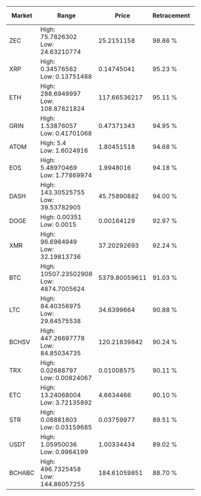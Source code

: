 | Market | Range | Price| Retracement | Doubles to 50% |
| --- | --- | --- | --- | --- |
| ZEC | High: 75.7826302<br />Low: 24.63210774 | 25.2151158 | 98.86 % | 1.99 |
| XRP | High: 0.34576562<br />Low: 0.13751488 | 0.14745041 | 95.23 % | 1.64 |
| ETH | High: 288.6949997<br />Low: 108.87821824 | 117.66536217 | 95.11 % | 1.69 |
| GRIN | High: 1.53876057<br />Low: 0.41701068 | 0.47371343 | 94.95 % | 2.06 |
| ATOM | High: 5.4<br />Low: 1.6024916 | 1.80451518 | 94.68 % | 1.94 |
| EOS | High: 5.48970469<br />Low: 1.77869974 | 1.9948016 | 94.18 % | 1.82 |
| DASH | High: 143.30525755<br />Low: 39.53782905 | 45.75890882 | 94.00 % | 2.00 |
| DOGE | High: 0.00351<br />Low: 0.0015 | 0.00164129 | 92.97 % | 1.53 |
| XMR | High: 96.6984949<br />Low: 32.19813736 | 37.20292693 | 92.24 % | 1.73 |
| BTC | High: 10507.23502908<br />Low: 4874.7005624 | 5379.80059611 | 91.03 % | 1.43 |
| LTC | High: 84.40356975<br />Low: 29.64575538 | 34.6399664 | 90.88 % | 1.65 |
| BCHSV | High: 447.26697778<br />Low: 84.85034735 | 120.21839842 | 90.24 % | 2.21 |
| TRX | High: 0.02688797<br />Low: 0.00824067 | 0.01008575 | 90.11 % | 1.74 |
| ETC | High: 13.24068004<br />Low: 3.72135892 | 4.6634466 | 90.10 % | 1.82 |
| STR | High: 0.08881803<br />Low: 0.03159685 | 0.03759977 | 89.51 % | 1.60 |
| USDT | High: 1.05950036<br />Low: 0.9964199 | 1.00334434 | 89.02 % | 1.02 |
| BCHABC | High: 496.7325458<br />Low: 144.86057255 | 184.61059851 | 88.70 % | 1.74 |
